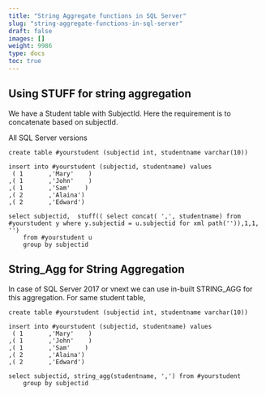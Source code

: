 ```yaml
---
title: "String Aggregate functions in SQL Server"
slug: "string-aggregate-functions-in-sql-server"
draft: false
images: []
weight: 9986
type: docs
toc: true
---
```


## Using STUFF for string aggregation
We have a Student table with SubjectId. Here the requirement is to concatenate based on subjectId. 

All SQL Server versions

    create table #yourstudent (subjectid int, studentname varchar(10))

    insert into #yourstudent (subjectid, studentname) values
     ( 1       ,'Mary'    )
    ,( 1       ,'John'    )
    ,( 1       ,'Sam'    )
    ,( 2       ,'Alaina')
    ,( 2       ,'Edward')

    select subjectid,  stuff(( select concat( ',', studentname) from #yourstudent y where y.subjectid = u.subjectid for xml path('')),1,1, '') 
        from #yourstudent u
        group by subjectid



## String_Agg for String Aggregation
In case of SQL Server 2017 or vnext we can use in-built STRING_AGG for this aggregation. For same student table,

    create table #yourstudent (subjectid int, studentname varchar(10))

    insert into #yourstudent (subjectid, studentname) values
     ( 1       ,'Mary'    )
    ,( 1       ,'John'    )
    ,( 1       ,'Sam'    )
    ,( 2       ,'Alaina')
    ,( 2       ,'Edward')

    select subjectid, string_agg(studentname, ',') from #yourstudent
        group by subjectid


